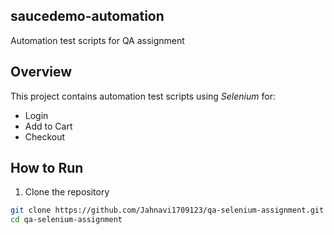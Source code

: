 ## saucedemo-automation

Automation test scripts for QA assignment

## Overview

This project contains automation test scripts using *Selenium* for:

- Login  
- Add to Cart  
- Checkout  

## How to Run

1. Clone the repository

```bash
git clone https://github.com/Jahnavi1709123/qa-selenium-assignment.git
cd qa-selenium-assignment
